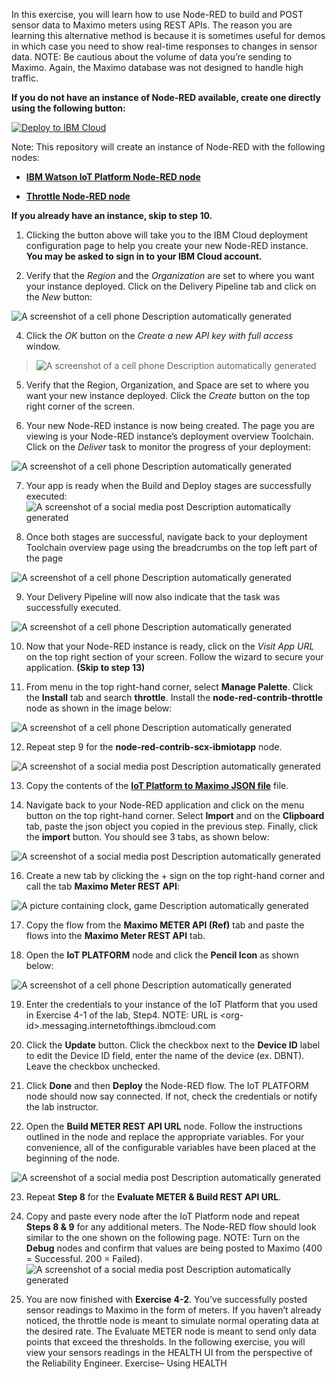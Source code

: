 In this exercise, you will learn how to use Node-RED to build and POST
sensor data to Maximo meters using REST APIs. The reason you are
learning this alternative method is because it is sometimes useful for
demos in which case you need to show real-time responses to changes in
sensor data. NOTE: Be cautious about the volume of data you’re sending
to Maximo. Again, the Maximo database was not designed to handle high
traffic.

**If you do not have an instance of Node-RED available, create one
directly using the following button:**

[![Deploy to IBM Cloud](https://cloud.ibm.com/devops/setup/deploy/button.png)](https://cloud.ibm.com/devops/setup/deploy?repository=https://github.com/mbenav3/ibm-iotp-maximo-node-red/app)

Note: This repository will create an instance of Node-RED with the following nodes:  
- **[IBM Watson IoT Platform Node-RED node](https://flows.nodered.org/node/node-red-contrib-scx-ibmiotapp)**

- **[Throttle Node-RED node](https://www.npmjs.com/package/node-red-contrib-throttle)**

**If you already have an instance, skip to step 10.**

1.  Clicking the button above will take you to the IBM Cloud deployment configuration
    page to help you create your new Node-RED instance. **You may be asked to sign in to
    your IBM Cloud account.**

3.  Verify that the *Region* and the *Organization* are set to where you
    want your instance deployed. Click on the Delivery Pipeline tab and
    click on the *New* button:

![A screenshot of a cell phone Description automatically
generated](./media/image2.png)

4.  Click the *OK* button on the *Create a new API key with full access*
    window.

> ![A screenshot of a cell phone Description automatically
> generated](./media/image3.png)

5.  Verify that the Region, Organization, and Space are set to where you
    want your new instance deployed. Click the *Create* button on the
    top right corner of the screen.

6.  Your new Node-RED instance is now being created. The page you are
    viewing is your Node-RED instance’s deployment overview Toolchain.
    Click on the *Deliver* task to monitor the progress of your
    deployment:

![A screenshot of a cell phone Description automatically
generated](./media/image4.png)

7.  Your app is ready when the Build and Deploy stages are successfully
    executed: ![A screenshot of a social media post Description
    automatically generated](./media/image5.png)

8.  Once both stages are successful, navigate back to your deployment
    Toolchain overview page using the breadcrumbs on the top left part
    of the page

![A screenshot of a cell phone Description automatically
generated](./media/image6.png)

9.  Your Delivery Pipeline will now also indicate that the task was
    successfully executed.

![A screenshot of a cell phone Description automatically
generated](./media/image7.png)

10. Now that your Node-RED instance is ready, click on the *Visit App
    URL* on the top right section of your screen. Follow the wizard to
    secure your application. **(Skip to step 13)**

11. From menu in the top right-hand corner, select **Manage Palette**.
    Click the **Install** tab and search **throttle**. Install the
    **node-red-contrib-throttle** node as shown in the image below:

![A screenshot of a cell phone Description automatically
generated](./media/image8.png)

12. Repeat step 9 for the **node-red-contrib-scx-ibmiotapp** node.

![A screenshot of a social media post Description automatically
generated](./media/image9.png)

13. Copy the contents of the **[IoT Platform to Maximo JSON file](https://github.com/mbenav3/ibm-iotp-maximo-node-red/blob/master/IoT_platform_to_maximo.json)** file. 


14. Navigate back to your Node-RED application and click on the menu button on the
    top right-hand corner. Select **Import** and on the **Clipboard** tab, paste the
    json object you copied in the previous step. Finally, click the **import** button. You should see 3 tabs, as shown below:

![A screenshot of a social media post Description automatically
generated](./media/image10.png)

16. Create a new tab by clicking the + sign on the top right-hand corner
    and call the tab **Maximo Meter REST API**:

![A picture containing clock, game Description automatically
generated](./media/image11.png)

17. Copy the flow from the **Maximo METER API (Ref)** tab and paste the
    flows into the **Maximo Meter REST API** tab.

18. Open the **IoT PLATFORM** node and click the **Pencil Icon** as
    shown below:

![A screenshot of a cell phone Description automatically
generated](./media/image12.png)

19. Enter the credentials to your instance of the IoT Platform that you
    used in Exercise 4-1 of the lab, Step4. NOTE: URL is
    \<org-id\>.messaging.internetofthings.ibmcloud.com

20. Click the **Update** button. Click the checkbox next to the **Device
    ID** label to edit the Device ID field, enter the name of the device
    (ex. DBNT). Leave the checkbox unchecked.

21. Click **Done** and then **Deploy** the Node-RED flow. The IoT
    PLATFORM node should now say connected. If not, check the
    credentials or notify the lab instructor.

22. Open the **Build METER REST API URL** node. Follow the instructions
    outlined in the node and replace the appropriate variables. For your
    convenience, all of the configurable variables have been placed at
    the beginning of the node.

![A screenshot of a social media post Description automatically
generated](./media/image13.png)

23. Repeat **Step 8** for the **Evaluate METER & Build REST API URL**.

24. Copy and paste every node after the IoT Platform node and repeat
    **Steps 8 & 9** for any additional meters. The Node-RED flow should
    look similar to the one shown on the following page. NOTE: Turn on
    the **Debug** nodes and confirm that values are being posted to
    Maximo (400 = Successful. 200 = Failed).![A screenshot of a social
    media post Description automatically generated](./media/image14.png)

25. You are now finished with **Exercise 4-2**. You’ve successfully
    posted sensor readings to Maximo in the form of meters. If you
    haven’t already noticed, the throttle node is meant to simulate
    normal operating data at the desired rate. The Evaluate METER node
    is meant to send only data points that exceed the thresholds. In the
    following exercise, you will view your sensors readings in the
    HEALTH UI from the perspective of the Reliability Engineer.
    Exercise– Using HEALTH
